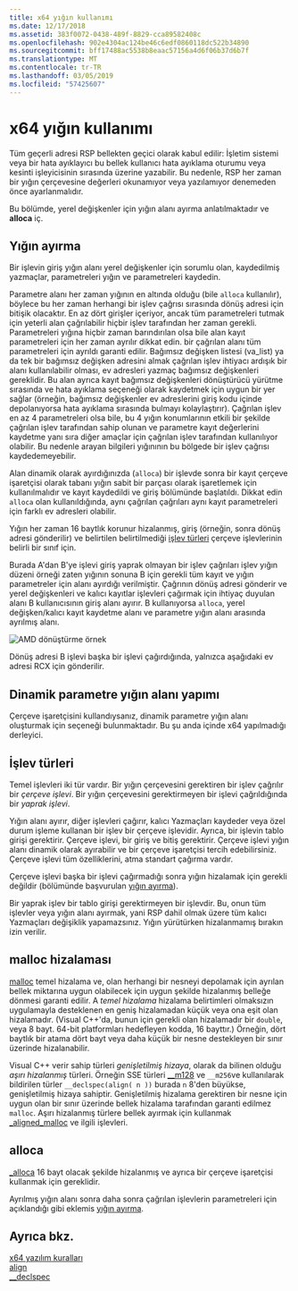 ```yaml
---
title: x64 yığın kullanımı
ms.date: 12/17/2018
ms.assetid: 383f0072-0438-489f-8829-cca89582408c
ms.openlocfilehash: 902e4304ac124be46c6edf0860118dc522b34890
ms.sourcegitcommit: bff17488ac5538b8eaac57156a4d6f06b37d6b7f
ms.translationtype: MT
ms.contentlocale: tr-TR
ms.lasthandoff: 03/05/2019
ms.locfileid: "57425607"
---
```

# <a name="x64-stack-usage"></a>x64 yığın kullanımı

Tüm geçerli adresi RSP bellekten geçici olarak kabul edilir: İşletim sistemi veya bir hata ayıklayıcı bu bellek kullanıcı hata ayıklama oturumu veya kesinti işleyicisinin sırasında üzerine yazabilir. Bu nedenle, RSP her zaman bir yığın çerçevesine değerleri okunamıyor veya yazılamıyor denemeden önce ayarlanmalıdır.

Bu bölümde, yerel değişkenler için yığın alanı ayırma anlatılmaktadır ve **alloca** iç.

## <a name="stack-allocation"></a>Yığın ayırma

Bir işlevin giriş yığın alanı yerel değişkenler için sorumlu olan, kaydedilmiş yazmaçlar, parametreleri yığın ve parametreleri kaydedin.

Parametre alanı her zaman yığının en altında olduğu (bile `alloca` kullanılır), böylece bu her zaman herhangi bir işlev çağrısı sırasında dönüş adresi için bitişik olacaktır. En az dört girişler içeriyor, ancak tüm parametreleri tutmak için yeterli alan çağrılabilir hiçbir işlev tarafından her zaman gerekli. Parametreleri yığına hiçbir zaman barındırılan olsa bile alan kayıt parametreleri için her zaman ayrılır dikkat edin. bir çağrılan alanı tüm parametreleri için ayrıldı garanti edilir. Bağımsız değişken listesi (va_list) ya da tek bir bağımsız değişken adresini almak çağrılan işlev ihtiyacı ardışık bir alanı kullanılabilir olması, ev adresleri yazmaç bağımsız değişkenleri gereklidir. Bu alan ayrıca kayıt bağımsız değişkenleri dönüştürücü yürütme sırasında ve hata ayıklama seçeneği olarak kaydetmek için uygun bir yer sağlar (örneğin, bağımsız değişkenler ev adreslerini giriş kodu içinde depolanıyorsa hata ayıklama sırasında bulmayı kolaylaştırır). Çağrılan işlev en az 4 parametreleri olsa bile, bu 4 yığın konumlarının etkili bir şekilde çağrılan işlev tarafından sahip olunan ve parametre kayıt değerlerini kaydetme yanı sıra diğer amaçlar için çağrılan işlev tarafından kullanılıyor olabilir.  Bu nedenle arayan bilgileri yığınının bu bölgede bir işlev çağrısı kaydedemeyebilir.

Alan dinamik olarak ayırdığınızda (`alloca`) bir işlevde sonra bir kayıt çerçeve işaretçisi olarak tabanı yığın sabit bir parçası olarak işaretlemek için kullanılmalıdır ve kayıt kaydedildi ve giriş bölümünde başlatıldı. Dikkat edin `alloca` olan kullanıldığında, aynı çağrılan çağrıları aynı kayıt parametreleri için farklı ev adresleri olabilir.

Yığın her zaman 16 baytlık korunur hizalanmış, giriş (örneğin, sonra dönüş adresi gönderilir) ve belirtilen belirtilmediği [işlev türleri](#function-types) çerçeve işlevlerinin belirli bir sınıf için.

Burada A'dan B'ye işlevi giriş yaprak olmayan bir işlev çağrıları işlev yığın düzeni örneği zaten yığının sonuna B için gerekli tüm kayıt ve yığın parametreler için alanı ayırdığı verilmiştir. Çağrının dönüş adresi gönderir ve yerel değişkenleri ve kalıcı kayıtlar işlevleri çağırmak için ihtiyaç duyulan alanı B kullanıcısının giriş alanı ayırır. B kullanıyorsa `alloca`, yerel değişken/kalıcı kayıt kaydetme alanı ve parametre yığın alanı arasında ayrılmış alanı.

![AMD dönüştürme örnek](../build/media/vcamd_conv_ex_5.png "AMD dönüştürme örneği")

Dönüş adresi B işlevi başka bir işlevi çağırdığında, yalnızca aşağıdaki ev adresi RCX için gönderilir.

## <a name="dynamic-parameter-stack-area-construction"></a>Dinamik parametre yığın alanı yapımı

Çerçeve işaretçisini kullandıysanız, dinamik parametre yığın alanı oluşturmak için seçeneği bulunmaktadır. Bu şu anda içinde x64 yapılmadığı derleyici.

## <a name="function-types"></a>İşlev türleri

Temel işlevleri iki tür vardır. Bir yığın çerçevesini gerektiren bir işlev çağrılır bir *çerçeve işlevi*. Bir yığın çerçevesini gerektirmeyen bir işlevi çağrıldığında bir *yaprak işlevi*.

Yığın alanı ayırır, diğer işlevleri çağırır, kalıcı Yazmaçları kaydeder veya özel durum işleme kullanan bir işlev bir çerçeve işlevidir. Ayrıca, bir işlevin tablo girişi gerektirir. Çerçeve işlevi, bir giriş ve bitiş gerektirir. Çerçeve işlevi yığın alanı dinamik olarak ayırabilir ve bir çerçeve işaretçisi tercih edebilirsiniz. Çerçeve işlevi tüm özelliklerini, atma standart çağırma vardır.

Çerçeve işlevi başka bir işlevi çağırmadığı sonra yığın hizalamak için gerekli değildir (bölümünde başvurulan [yığın ayırma](#stack-allocation)).

Bir yaprak işlev bir tablo girişi gerektirmeyen bir işlevdir. Bu, onun tüm işlevler veya yığın alanı ayırmak, yani RSP dahil olmak üzere tüm kalıcı Yazmaçları değişiklik yapamazsınız. Yığın yürütürken hizalanmamış bırakın izin verilir.

## <a name="malloc-alignment"></a>malloc hizalaması

[malloc](../c-runtime-library/reference/malloc.md) temel hizalama ve, olan herhangi bir nesneyi depolamak için ayrılan bellek miktarına uygun olabilecek için uygun şekilde hizalanmış belleğe dönmesi garanti edilir. A *temel hizalama* hizalama belirtimleri olmaksızın uygulamayla desteklenen en geniş hizalamadan küçük veya ona eşit olan hizalamadır. (Visual C++'da, bunun için gerekli olan hizalamadır bir `double`, veya 8 bayt. 64-bit platformları hedefleyen kodda, 16 bayttır.) Örneğin, dört baytlık bir atama dört bayt veya daha küçük bir nesne destekleyen bir sınır üzerinde hizalanabilir.

Visual C++ verir sahip türleri *genişletilmiş hizaya*, olarak da bilinen olduğu *aşırı hizalanmış* türleri. Örneğin SSE türleri [__m128](../cpp/m128.md) ve `__m256`ve kullanılarak bildirilen türler `__declspec(align( n ))` burada `n` 8'den büyükse, genişletilmiş hizaya sahiptir. Genişletilmiş hizalama gerektiren bir nesne için uygun olan bir sınır üzerinde bellek hizalama tarafından garanti edilmez `malloc`. Aşırı hizalanmış türlere bellek ayırmak için kullanmak [_aligned_malloc](../c-runtime-library/reference/aligned-malloc.md) ve ilgili işlevleri.

## <a name="alloca"></a>alloca

[_alloca](../c-runtime-library/reference/alloca.md) 16 bayt olacak şekilde hizalanmış ve ayrıca bir çerçeve işaretçisi kullanmak için gereklidir.

Ayrılmış yığın alanı sonra daha sonra çağrılan işlevlerin parametreleri için açıklandığı gibi eklemis [yığın ayırma](#stack-allocation).

## <a name="see-also"></a>Ayrıca bkz.

[x64 yazılım kuralları](../build/x64-software-conventions.md)<br/>
[align](../cpp/align-cpp.md)<br/>
[__declspec](../cpp/declspec.md)
